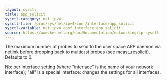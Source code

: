 ```yaml
---
layout: sysctl
title: app_solicit
sysctl-category: net.ipv4
sysctl-file: /proc/sys/net/ipv4/conf/interface/app_solicit
sysctl-variable: net.ipv4.conf.interface.app_solicit
source: https://www.kernel.org/doc/Documentation/networking/ip-sysctl.txt
---
```

The maximum number of probes to send to the user space ARP daemon
via netlink before dropping back to multicast probes (see
mcast_resolicit).  Defaults to 0.


Nb: per interface setting (where "interface" is the name of your network interface); "all" is a special interface: changes the settings for all interfaces.

